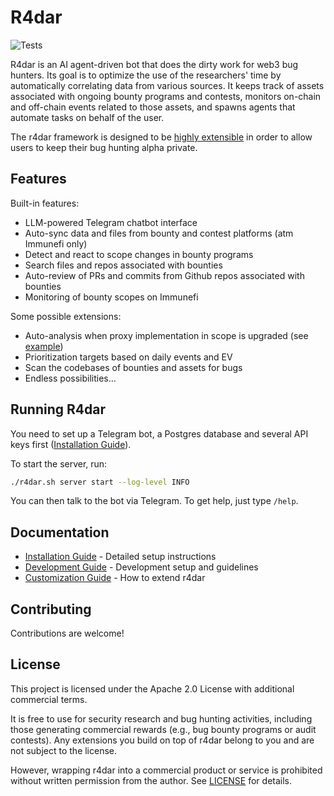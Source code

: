 # R4dar

![Tests](https://github.com/muellerberndt/r4dar/actions/workflows/tests.yml/badge.svg)

R4dar is an AI agent-driven bot that does the dirty work for web3 bug hunters. Its goal is to optimize the use of the researchers' time by automatically correlating data from various sources. It keeps track of assets associated with ongoing bounty programs and contests, monitors on-chain and off-chain events related to those assets, and spawns agents that automate tasks on behalf of the user.

The r4dar framework is designed to be [highly extensible](docs/customization.md) in order to allow users to keep their bug hunting alpha private.

## Features

Built-in features:

- LLM-powered Telegram chatbot interface
- Auto-sync data and files from bounty and contest platforms (atm Immunefi only)
- Detect and react to scope changes in bounty programs
- Search files and repos associated with bounties
- Auto-review of PRs and commits from Github repos associated with bounties
- Monitoring of bounty scopes on Immunefi

Some possible extensions:

- Auto-analysis when proxy implementation in scope is upgraded (see [example](extensions/examples/))
- Prioritization targets based on daily events and EV
- Scan the codebases of bounties and assets for bugs
- Endless possibilities...

## Running R4dar

You need to set up a Telegram bot, a Postgres database and several API keys first ([Installation Guide](docs/installation.md)).

To start the server, run:

```bash
./r4dar.sh server start --log-level INFO
```

You can then talk to the bot via Telegram. To get help, just type `/help`.

## Documentation

- [Installation Guide](docs/installation.md) - Detailed setup instructions
- [Development Guide](docs/development.md) - Development setup and guidelines
- [Customization Guide](docs/customization.md) - How to extend r4dar

## Contributing

Contributions are welcome!

## License

This project is licensed under the Apache 2.0 License with additional commercial terms. 

It is free to use for security research and bug hunting activities, including those generating commercial rewards (e.g., bug bounty programs or audit contests). Any extensions you build on top of r4dar belong to you and are not subject to the license.

However, wrapping r4dar into a commercial product or service is prohibited without written permission from the author. See [LICENSE](LICENSE.txt) for details.
